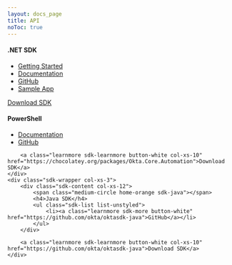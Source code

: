 ```yaml
---
layout: docs_page
title: API
noToc: true
---
```


<div class="row">
	<div class="sdk-wrapper col-xs-3">
		<div class="sdk-content col-xs-12">
			<span class="medium-circle home-blue sdk-microsoft-net"></span>
			<h4>.NET SDK</h4>
			<ul class="sdk-list list-unstyled">
				<li><a class="learnmore sdk-more button-white" href="/docs/sdk/core/csharp_api_sdk/html/6af60b57-62fa-477c-a899-e2f21286c53d.htm">Getting Started</a></li>
				<li><a class="learnmore sdk-more button-white" href="/docs/sdk/core/csharp_api_sdk/">Documentation</a></li>
				<li><a class="learnmore sdk-more button-white" href="https://github.com/okta/oktasdk-csharp">GitHub</a></li>
				<li><a class="learnmore sdk-more button-white" href="https://github.com/okta/okta-music-store">Sample App</a></li>
			</ul>
		</div>
		<a class="learnmore sdk-learnmore button-white col-xs-10" href="http://www.nuget.org/packages/Okta.Core.Client/">Download SDK</a>
	</div>
	<div class="sdk-wrapper col-xs-3">
		<div class="sdk-content col-xs-12">
			<span class="medium-circle home-cyan sdk-microsoft-net"></span>
			<h4>PowerShell</h4>
			<ul class="sdk-list list-unstyled">
				<li><a class="learnmore sdk-more button-white" href="https://github.com/okta/oktasdk-csharp/tree/master/Okta.Core.Automation">Documentation</a></li>
				<li><a class="learnmore sdk-more button-white" href="https://github.com/okta/oktasdk-csharp">GitHub</a></li>
			</ul>
		</div>

		<a class="learnmore sdk-learnmore button-white col-xs-10" href="https://chocolatey.org/packages/Okta.Core.Automation">Download SDK</a>
	</div>
	<div class="sdk-wrapper col-xs-3">
		<div class="sdk-content col-xs-12">
			<span class="medium-circle home-orange sdk-java"></span>
			<h4>Java SDK</h4>
			<ul class="sdk-list list-unstyled">
				<li><a class="learnmore sdk-more button-white" href="https://github.com/okta/oktasdk-java">GitHub</a></li>
			</ul>
		</div>

		<a class="learnmore sdk-learnmore button-white col-xs-10" href="https://github.com/okta/oktasdk-java">Download SDK</a>
	</div>
</div><!-- /.row -->
